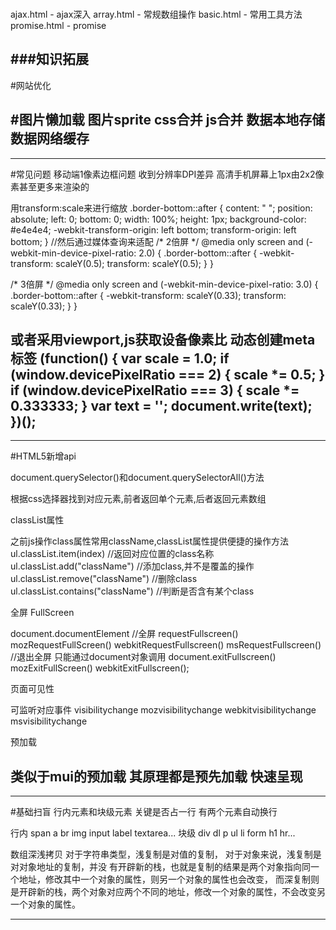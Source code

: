 ###


ajax.html    -  ajax深入
array.html   -  常规数组操作
basic.html   -  常用工具方法
promise.html -  promise



###知识拓展
---
#网站优化

#图片懒加载
图片sprite
css合并
js合并
数据本地存储
数据网络缓存
---

---
#常见问题
移动端1像素边框问题
收到分辨率DPI差异 高清手机屏幕上1px由2x2像素甚至更多来渲染的

用transform:scale来进行缩放
.border-bottom::after {
    content: " ";
    position: absolute;
    left: 0;
    bottom: 0;
    width: 100%;
    height: 1px;
    background-color: #e4e4e4;
    -webkit-transform-origin: left bottom;
    transform-origin: left bottom;
}
//然后通过媒体查询来适配
/* 2倍屏 */
@media only screen and (-webkit-min-device-pixel-ratio: 2.0) {
    .border-bottom::after {
        -webkit-transform: scaleY(0.5);
        transform: scaleY(0.5);
    }
}

/* 3倍屏 */
@media only screen and (-webkit-min-device-pixel-ratio: 3.0) {
    .border-bottom::after {
        -webkit-transform: scaleY(0.33);
        transform: scaleY(0.33);
    }
}

或者采用viewport,js获取设备像素比 动态创建meta标签
      (function() {
       var scale = 1.0;
       if (window.devicePixelRatio === 2) {
           scale *= 0.5;
       }
       if (window.devicePixelRatio === 3) {
           scale *= 0.333333;
       }
       var text = '<meta name="viewport" content="initial-scale=' + scale + ', maximum-scale=' + scale +', minimum-scale=' + scale + ', width=device-width, user-scalable=no" />';
       document.write(text);       
    })();
---


---

#HTML5新增api

document.querySelector()和document.querySelectorAll()方法

根据css选择器找到对应元素,前者返回单个元素,后者返回元素数组

classList属性

之前js操作class属性常用className,classList属性提供便捷的操作方法
ul.classList.item(index)  //返回对应位置的class名称
ul.classList.add("className")  //添加class,并不是覆盖的操作
ul.classList.remove("className") //删除class
ul.classList.contains("className")  //判断是否含有某个class

全屏 FullScreen

document.documentElement
//全屏
requestFullscreen()
mozRequestFullScreen()
webkitRequestFullscreen()
msRequestFullscreen()
//退出全屏 只能通过document对象调用
document.exitFullscreen()
mozExitFullScreen()
webkitExitFullscreen();

页面可见性

可监听对应事件
visibilitychange mozvisibilitychange webkitvisibilitychange msvisibilitychange

预加载

类似于mui的预加载 其原理都是预先加载 快速呈现
---

---
#基础扫盲
行内元素和块级元素
关键是否占一行 有两个元素自动换行

行内
span a br img input label textarea...
块级
div dl  p ul li form h1 hr...


数组深浅拷贝
对于字符串类型，浅复制是对值的复制，
对于对象来说，浅复制是对对象地址的复制，并没   有开辟新的栈，也就是复制的结果是两个对象指向同一个地址，修改其中一个对象的属性，则另一个对象的属性也会改变，
而深复制则是开辟新的栈，两个对象对应两个不同的地址，修改一个对象的属性，不会改变另一个对象的属性。


---